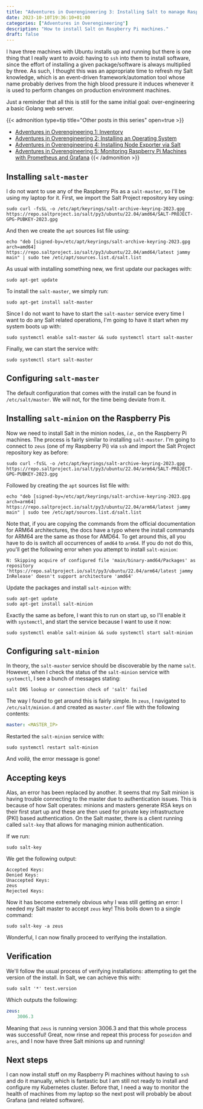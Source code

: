 ```yaml
---
title: "Adventures in Overengineering 3: Installing Salt to manage Raspberry Pi machines"
date: 2023-10-10T19:36:10+01:00
categories: ["Adventures in Overengineering"]
description: "How to install Salt on Raspberry Pi machines."
draft: false
---
```


I have three machines with Ubuntu installs up and running but there is one thing that I really want to avoid: having to `ssh` into them to install software, since the effort of installing a given package/software is always multiplied by three. As such, I thought this was an appropriate time to refresh my Salt knowledge, which is an event-driven framework/automation tool whose name probably derives from the high blood pressure it induces whenever it is used to perform changes on production environment machines.

Just a reminder that all this is still for the same initial goal: over-engineering a basic Golang web server.

{{< admonition type=tip title="Other posts in this series" open=true >}}
* [Adventures in Overengineering 1: Inventory](https://ornlu-is.github.io/overengineering_1/)
* [Adventures in Overengineering 2: Installing an Operating System](https://ornlu-is.github.io/overengineering_2/)
* [Adventures in Overengineering 4: Installing Node Exporter via Salt](https://ornlu-is.github.io/overengineering_4/)
* [Adventures in Overengineering 5: Monitoring Raspberry Pi Machines with Prometheus and Grafana](https://ornlu-is.github.io/overengineering_5/)
{{< /admonition >}}

## Installing `salt-master`

I do not want to use any of the Raspberry Pis as a `salt-master`, so I'll be using my laptop for it. First, we import the Salt Project repository key using:

```plaintext
sudo curl -fsSL -o /etc/apt/keyrings/salt-archive-keyring-2023.gpg https://repo.saltproject.io/salt/py3/ubuntu/22.04/amd64/SALT-PROJECT-GPG-PUBKEY-2023.gpg
```

And then we create the `apt` sources list file using:

```plaintext
echo "deb [signed-by=/etc/apt/keyrings/salt-archive-keyring-2023.gpg arch=amd64] https://repo.saltproject.io/salt/py3/ubuntu/22.04/amd64/latest jammy main" | sudo tee /etc/apt/sources.list.d/salt.list
```

As usual with installing something new, we first update our packages with:

```plaintext
sudo apt-get update
```

To install the `salt-master`, we simply run:

```plaintext
sudo apt-get install salt-master
```

Since I do not want to have to start the `salt-master` service every time I want to do any Salt related operations, I'm going to have it start when my system boots up with:

```plaintext
sudo systemctl enable salt-master && sudo systemctl start salt-master
```

Finally, we can start the service with:

```plaintext
sudo systemctl start salt-master
```

## Configuring `salt-master`

The default configuration that comes with the install can be found in `/etc/salt/master`. We will not, for the time being deviate from it.



## Installing `salt-minion` on the Raspberry Pis

Now we need to install Salt in the minion nodes, *i.e.*, on the Raspberry Pi machines. The process is fairly similar to installing `salt-master`. I'm going to connect to `zeus` (one of my Raspberry Pi) via `ssh` and import the Salt Project repository key as before:

```plaintext
sudo curl -fsSL -o /etc/apt/keyrings/salt-archive-keyring-2023.gpg https://repo.saltproject.io/salt/py3/ubuntu/22.04/arm64/SALT-PROJECT-GPG-PUBKEY-2023.gpg
```

Followed by creating the `apt` sources list file with:

```plaintext
echo "deb [signed-by=/etc/apt/keyrings/salt-archive-keyring-2023.gpg arch=arm64] https://repo.saltproject.io/salt/py3/ubuntu/22.04/arm64/latest jammy main" | sudo tee /etc/apt/sources.list.d/salt.list
```

Note that, if you are copying the commands from the official documentation for ARM64 architectures, the docs have a typo where the install commands for ARM64 are the same as those for AMD64. To get around this, all you have to do is switch all occurrences of `amd64` to `arm64`. If you do not do this, you'll get the following error when you attempt to install `salt-minion`:

```plaintext
N: Skipping acquire of configured file 'main/binary-amd64/Packages' as repository 'https://repo.saltproject.io/salt/py3/ubuntu/22.04/arm64/latest jammy InRelease' doesn't support architecture 'amd64'
```

Update the packages and install `salt-minion` with:

```plaintext
sudo apt-get update
sudo apt-get install salt-minion
```

Exactly the same as before, I want this to run on start up, so I'll enable it with `systemctl`, and start the service because I want to use it now:

```plaintext
sudo systemctl enable salt-minion && sudo systemctl start salt-minion
```

## Configuring `salt-minion`

In theory, the `salt-master` service should be discoverable by the name `salt`. However, when I check the status of the `salt-minion` service with `systemctl`, I see a bunch of messages stating:

```
salt DNS lookup or connection check of 'salt' failed
```

The way I found to get around this is fairly simple. In `zeus`, I navigated to `/etc/salt/minion.d` and created as `master.conf` file with the following contents:

```yaml
master: <MASTER_IP>
```

Restarted the `salt-minion` service with:

```
sudo systemctl restart salt-minion
```

And *voilà*, the error message is gone!

## Accepting keys

Alas, an error has been replaced by another. It seems that my Salt minion is having trouble connecting to the master due to authentication issues. This is because of how Salt operates: minions and masters generate RSA keys on their first start up and these are then used for private key infrastructure (PKI) based authentication. On the Salt master, there is a client running called `salt-key` that allows for managing minion authentication.

If we run:

```plaintext
sudo salt-key
```

We get the following output:

```plaintext
Accepted Keys:
Denied Keys:
Unaccepted Keys:
zeus
Rejected Keys:
```

Now it has become extremely obvious why I was still getting an error: I needed my Salt master to accept `zeus` key! This boils down to a single command:

```
sudo salt-key -a zeus
```

Wonderful, I can now finally proceed to verifying the installation.

## Verification

We'll follow the usual process of verifying installations: attempting to get the version of the install. In Salt, we can achieve this with:

```plaintext
sudo salt '*' test.version
```

Which outputs the following:

```yaml
zeus:
    3006.3
```

Meaning that `zeus` is running version 3006.3 and that this whole process was successful! Great, now rinse and repeat this process for `poseidon` and `ares`, and I now have three Salt minions up and running!

## Next steps

I can now install stuff on my Raspberry Pi machines without having to `ssh` and do it manually, which is fantastic but I am still not ready to install and configure my Kubernetes cluster. Before that, I need a way to monitor the health of machines from my laptop so the next post will probably be about Grafana (and related software).
